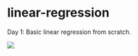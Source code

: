 # linear-regression
Day 1: Basic linear regression from scratch.

<img src="https://image.ibb.co/mnQFrd/Screen_Shot_2018_07_06_at_3_48_02_PM.png" />
